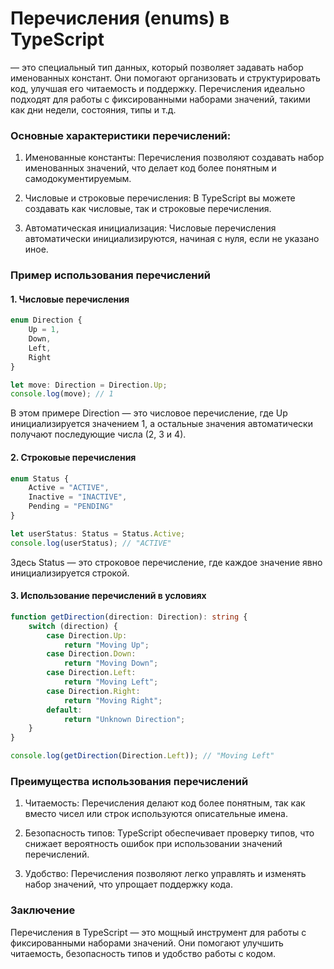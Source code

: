 # Перечисления (enums) в TypeScript 

— это специальный тип данных, который позволяет задавать набор именованных констант. Они помогают организовать и структурировать код, улучшая его читаемость и поддержку. Перечисления идеально подходят для работы с фиксированными наборами значений, такими как дни недели, состояния, типы и т.д.

### Основные характеристики перечислений:

1. Именованные константы: Перечисления позволяют создавать набор именованных значений, что делает код более понятным и самодокументируемым.

2. Числовые и строковые перечисления: В TypeScript вы можете создавать как числовые, так и строковые перечисления.

3. Автоматическая инициализация: Числовые перечисления автоматически инициализируются, начиная с нуля, если не указано иное.

### Пример использования перечислений

#### 1. Числовые перечисления

```ts
enum Direction {
    Up = 1,
    Down,
    Left,
    Right
}

let move: Direction = Direction.Up;
console.log(move); // 1
```

В этом примере Direction — это числовое перечисление, где Up инициализируется значением 1, а остальные значения автоматически получают последующие числа (2, 3 и 4).

#### 2. Строковые перечисления

```ts
enum Status {
    Active = "ACTIVE",
    Inactive = "INACTIVE",
    Pending = "PENDING"
}

let userStatus: Status = Status.Active;
console.log(userStatus); // "ACTIVE"
```

Здесь Status — это строковое перечисление, где каждое значение явно инициализируется строкой.

#### 3. Использование перечислений в условиях

```ts
function getDirection(direction: Direction): string {
    switch (direction) {
        case Direction.Up:
            return "Moving Up";
        case Direction.Down:
            return "Moving Down";
        case Direction.Left:
            return "Moving Left";
        case Direction.Right:
            return "Moving Right";
        default:
            return "Unknown Direction";
    }
}

console.log(getDirection(Direction.Left)); // "Moving Left"
```

### Преимущества использования перечислений

1. Читаемость: Перечисления делают код более понятным, так как вместо чисел или строк используются описательные имена.

2. Безопасность типов: TypeScript обеспечивает проверку типов, что снижает вероятность ошибок при использовании значений перечислений.

3. Удобство: Перечисления позволяют легко управлять и изменять набор значений, что упрощает поддержку кода.

### Заключение

Перечисления в TypeScript — это мощный инструмент для работы с фиксированными наборами значений. Они помогают улучшить читаемость, безопасность типов и удобство работы с кодом. 
